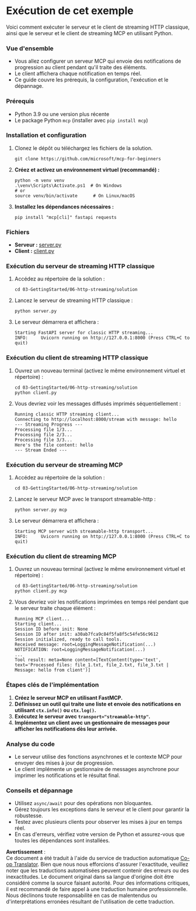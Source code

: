 <!--
CO_OP_TRANSLATOR_METADATA:
{
  "original_hash": "67ecbca6a060477ded3e13ddbeba64f7",
  "translation_date": "2025-08-18T12:56:25+00:00",
  "source_file": "03-GettingStarted/06-http-streaming/solution/python/README.md",
  "language_code": "fr"
}
-->
# Exécution de cet exemple

Voici comment exécuter le serveur et le client de streaming HTTP classique, ainsi que le serveur et le client de streaming MCP en utilisant Python.

### Vue d'ensemble

- Vous allez configurer un serveur MCP qui envoie des notifications de progression au client pendant qu'il traite des éléments.
- Le client affichera chaque notification en temps réel.
- Ce guide couvre les prérequis, la configuration, l'exécution et le dépannage.

### Prérequis

- Python 3.9 ou une version plus récente
- Le package Python `mcp` (installer avec `pip install mcp`)

### Installation et configuration

1. Clonez le dépôt ou téléchargez les fichiers de la solution.

   ```pwsh
   git clone https://github.com/microsoft/mcp-for-beginners
   ```

1. **Créez et activez un environnement virtuel (recommandé) :**

   ```pwsh
   python -m venv venv
   .\venv\Scripts\Activate.ps1  # On Windows
   # or
   source venv/bin/activate      # On Linux/macOS
   ```

1. **Installez les dépendances nécessaires :**

   ```pwsh
   pip install "mcp[cli]" fastapi requests
   ```

### Fichiers

- **Serveur :** [server.py](../../../../../../03-GettingStarted/06-http-streaming/solution/python/server.py)
- **Client :** [client.py](../../../../../../03-GettingStarted/06-http-streaming/solution/python/client.py)

### Exécution du serveur de streaming HTTP classique

1. Accédez au répertoire de la solution :

   ```pwsh
   cd 03-GettingStarted/06-http-streaming/solution
   ```

2. Lancez le serveur de streaming HTTP classique :

   ```pwsh
   python server.py
   ```

3. Le serveur démarrera et affichera :

   ```
   Starting FastAPI server for classic HTTP streaming...
   INFO:     Uvicorn running on http://127.0.0.1:8000 (Press CTRL+C to quit)
   ```

### Exécution du client de streaming HTTP classique

1. Ouvrez un nouveau terminal (activez le même environnement virtuel et répertoire) :

   ```pwsh
   cd 03-GettingStarted/06-http-streaming/solution
   python client.py
   ```

2. Vous devriez voir les messages diffusés imprimés séquentiellement :

   ```text
   Running classic HTTP streaming client...
   Connecting to http://localhost:8000/stream with message: hello
   --- Streaming Progress ---
   Processing file 1/3...
   Processing file 2/3...
   Processing file 3/3...
   Here's the file content: hello
   --- Stream Ended ---
   ```

### Exécution du serveur de streaming MCP

1. Accédez au répertoire de la solution :
   ```pwsh
   cd 03-GettingStarted/06-http-streaming/solution
   ```
2. Lancez le serveur MCP avec le transport streamable-http :
   ```pwsh
   python server.py mcp
   ```
3. Le serveur démarrera et affichera :
   ```
   Starting MCP server with streamable-http transport...
   INFO:     Uvicorn running on http://127.0.0.1:8000 (Press CTRL+C to quit)
   ```

### Exécution du client de streaming MCP

1. Ouvrez un nouveau terminal (activez le même environnement virtuel et répertoire) :
   ```pwsh
   cd 03-GettingStarted/06-http-streaming/solution
   python client.py mcp
   ```
2. Vous devriez voir les notifications imprimées en temps réel pendant que le serveur traite chaque élément :
   ```
   Running MCP client...
   Starting client...
   Session ID before init: None
   Session ID after init: a30ab7fca9c84f5fa8f5c54fe56c9612
   Session initialized, ready to call tools.
   Received message: root=LoggingMessageNotification(...)
   NOTIFICATION: root=LoggingMessageNotification(...)
   ...
   Tool result: meta=None content=[TextContent(type='text', text='Processed files: file_1.txt, file_2.txt, file_3.txt | Message: hello from client')]
   ```

### Étapes clés de l'implémentation

1. **Créez le serveur MCP en utilisant FastMCP.**
2. **Définissez un outil qui traite une liste et envoie des notifications en utilisant `ctx.info()` ou `ctx.log()`.**
3. **Exécutez le serveur avec `transport="streamable-http"`.**
4. **Implémentez un client avec un gestionnaire de messages pour afficher les notifications dès leur arrivée.**

### Analyse du code
- Le serveur utilise des fonctions asynchrones et le contexte MCP pour envoyer des mises à jour de progression.
- Le client implémente un gestionnaire de messages asynchrone pour imprimer les notifications et le résultat final.

### Conseils et dépannage

- Utilisez `async/await` pour des opérations non bloquantes.
- Gérez toujours les exceptions dans le serveur et le client pour garantir la robustesse.
- Testez avec plusieurs clients pour observer les mises à jour en temps réel.
- En cas d'erreurs, vérifiez votre version de Python et assurez-vous que toutes les dépendances sont installées.

**Avertissement** :  
Ce document a été traduit à l'aide du service de traduction automatique [Co-op Translator](https://github.com/Azure/co-op-translator). Bien que nous nous efforcions d'assurer l'exactitude, veuillez noter que les traductions automatisées peuvent contenir des erreurs ou des inexactitudes. Le document original dans sa langue d'origine doit être considéré comme la source faisant autorité. Pour des informations critiques, il est recommandé de faire appel à une traduction humaine professionnelle. Nous déclinons toute responsabilité en cas de malentendus ou d'interprétations erronées résultant de l'utilisation de cette traduction.